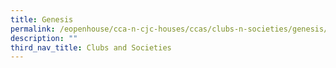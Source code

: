 ```yaml
---
title: Genesis
permalink: /eopenhouse/cca-n-cjc-houses/ccas/clubs-n-societies/genesis/
description: ""
third_nav_title: Clubs and Societies
---
```

